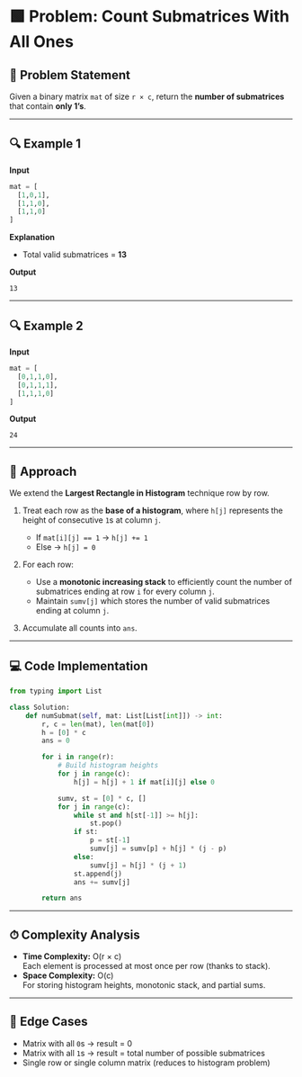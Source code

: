 # 🟩 Problem: Count Submatrices With All Ones

## 📜 Problem Statement
Given a binary matrix `mat` of size `r × c`, return the **number of submatrices** that contain **only 1’s**.

---

## 🔍 Example 1
**Input**
```python
mat = [
  [1,0,1],
  [1,1,0],
  [1,1,0]
]
```

**Explanation**
- Total valid submatrices = **13**

**Output**
```
13
```

---

## 🔍 Example 2
**Input**
```python
mat = [
  [0,1,1,0],
  [0,1,1,1],
  [1,1,1,0]
]
```

**Output**
```
24
```

---

## 🧠 Approach
We extend the **Largest Rectangle in Histogram** technique row by row.

1. Treat each row as the **base of a histogram**, where `h[j]` represents the height of consecutive `1`s at column `j`.
   - If `mat[i][j] == 1` → `h[j] += 1`
   - Else → `h[j] = 0`

2. For each row:
   - Use a **monotonic increasing stack** to efficiently count the number of submatrices ending at row `i` for every column `j`.
   - Maintain `sumv[j]` which stores the number of valid submatrices ending at column `j`.

3. Accumulate all counts into `ans`.

---

## 💻 Code Implementation
```python
from typing import List

class Solution:
    def numSubmat(self, mat: List[List[int]]) -> int:
        r, c = len(mat), len(mat[0])
        h = [0] * c
        ans = 0

        for i in range(r):
            # Build histogram heights
            for j in range(c):
                h[j] = h[j] + 1 if mat[i][j] else 0

            sumv, st = [0] * c, []
            for j in range(c):
                while st and h[st[-1]] >= h[j]:
                    st.pop()
                if st:
                    p = st[-1]
                    sumv[j] = sumv[p] + h[j] * (j - p)
                else:
                    sumv[j] = h[j] * (j + 1)
                st.append(j)
                ans += sumv[j]

        return ans
```

---

## ⏱ Complexity Analysis
- **Time Complexity:** O(r × c)  
  Each element is processed at most once per row (thanks to stack).  
- **Space Complexity:** O(c)  
  For storing histogram heights, monotonic stack, and partial sums.

---

## 🧪 Edge Cases
- Matrix with all `0`s → result = 0  
- Matrix with all `1`s → result = total number of possible submatrices  
- Single row or single column matrix (reduces to histogram problem)  
